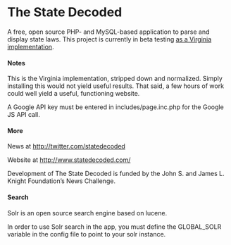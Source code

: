 The State Decoded
=================

A free, open source PHP- and MySQL-based application to parse and display state laws. This project is currently in beta testing [as a Virginia implementation](http://vacode.org/).

#### Notes
This is the Virginia implementation, stripped down and normalized. Simply installing this would not yield useful results. That said, a few hours of work could well yield a useful, functioning website.

A Google API key must be entered in includes/page.inc.php for the Google JS API call.

#### More
News at http://twitter.com/statedecoded

Website at http://www.statedecoded.com/

Development of The State Decoded is funded by the John S. and James L. Knight Foundation’s News Challenge.

#### Search
Solr is an open source search engine based on lucene.

In order to use Solr search in the app, you must define the GLOBAL_SOLR variable in the config file to point to your solr instance. 